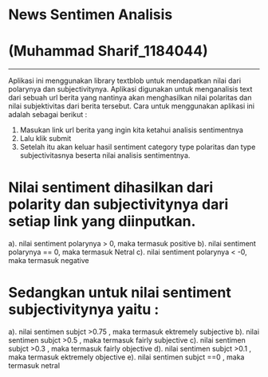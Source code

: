 # News Sentimen Analisis
# (Muhammad Sharif_1184044)
---
Aplikasi ini menggunakan library textblob untuk mendapatkan nilai dari polarynya dan subjectivitynya.
Aplikasi digunakan untuk menganalisis text dari sebuah url berita yang nantinya akan menghasilkan nilai polaritas dan nilai subjektivitas dari berita tersebut.
Cara untuk menggunakan aplikasi ini adalah sebagai berikut :
1. Masukan link url berita yang ingin kita ketahui analisis sentimentnya
2. Lalu klik submit
3. Setelah itu akan keluar hasil sentiment category type polaritas dan type subjectivitasnya beserta nilai analisis sentimentnya. 
# Nilai sentiment dihasilkan dari polarity dan subjectivitynya dari setiap link yang diinputkan.
a). nilai sentiment polarynya > 0, maka termasuk positive
b). nilai sentiment polarynya == 0, maka termasuk Netral
c). nilai sentiment polarynya < -0, maka termasuk negative
# Sedangkan untuk nilai sentiment subjectivitynya yaitu :
a). nilai sentimen subjct >0.75 , maka termasuk ektremely subjective
b). nilai sentimen subjct >0.5 , maka termasuk fairly subjective
c). nilai sentimen subjct >0.3 , maka termasuk fairly objective
d). nilai sentimen subjct >0.1 , maka termasuk ektremely objective
e). nilai sentimen subjct ==0 , maka termasuk netral

